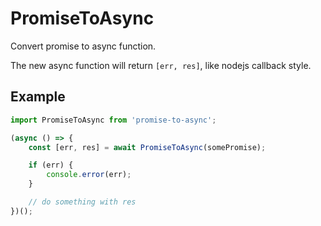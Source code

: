 # PromiseToAsync

Convert promise to async function.

The new async function will return `[err, res]`, like nodejs callback style.

## Example

```javascript
import PromiseToAsync from 'promise-to-async';

(async () => {
    const [err, res] = await PromiseToAsync(somePromise);

    if (err) {
        console.error(err);
    }

    // do something with res
})();
```
